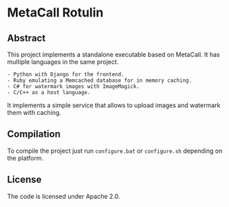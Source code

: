 # MetaCall Rotulin

## Abstract

This project implements a standalone executable based on MetaCall. It has multiple languages in the same project.

    - Python with Django for the frontend.
    - Ruby emulating a Memcached database for in memory caching.
    - C# for watermark images with ImageMagick.
    - C/C++ as a host language.

It implements a simple service that allows to upload images and watermark them with caching.

## Compilation

To compile the project just run `configure.bat` or `configure.sh` depending on the platform.

## License

The code is licensed under Apache 2.0.
